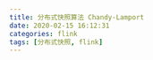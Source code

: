 ```yaml
---
title: 分布式快照算法 Chandy-Lamport
date: 2020-02-15 16:12:31
categories: flink
tags: [分布式快照, flink]
---
```

